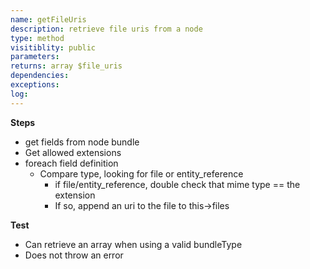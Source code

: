 ```yaml
---
name: getFileUris
description: retrieve file uris from a node
type: method
visitiblity: public
parameters: 
returns: array $file_uris
dependencies:
exceptions:
log:
---
```



**Steps**
- get fields from node bundle
- Get allowed extensions
- foreach field definition
	- Compare type, looking for file or entity_reference
		- if file/entity_reference, double check that mime type == the extension
		- If so, append an uri to the file to this->files

**Test**
- Can retrieve an array when using a valid bundleType
- Does not throw an error


